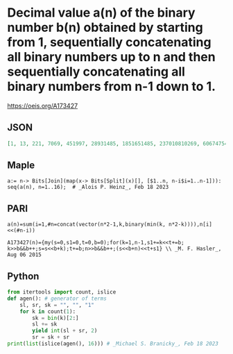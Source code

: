 # Decimal value a\(n\) of the binary number b\(n\) obtained by starting from 1, sequentially concatenating all binary numbers up to n and then sequentially concatenating all binary numbers from n\-1 down to 1\.
https://oeis.org/A173427
## JSON
```JSON
[1, 13, 221, 7069, 451997, 28931485, 1851651485, 237010810269, 60674754606493, 15532737233548701, 3976380732916495773, 1017953467644930815389, 260596087717395474544029, 66712598455657932715586973, 17078425204648505835166758301, 8744153704780027821877938484637]
```
## Maple
```Maple
a:= n-> Bits[Join](map(x-> Bits[Split](x)[], [$1..n, n-i$i=1..n-1])):
seq(a(n), n=1..16);  # _Alois P. Heinz_, Feb 18 2023
```
## PARI
```PARI
a(n)=sum(i=1,#n=concat(vector(n*2-1,k,binary(min(k, n*2-k)))),n[i]<<(#n-i))
```
```PARI
A173427(n)={my(s=0,s1=0,t=0,b=0);for(k=1,n-1,s1+=k<<t+=b; k>>b&&b++;s=s<<b+k);t+=b;n>>b&&b++;(s<<b+n)<<t+s1} \\ _M. F. Hasler_, Aug 06 2015
```
## Python
```Python
from itertools import count, islice
def agen(): # generator of terms
    sl, sr, sk = "", "", "1"
    for k in count(1):
        sk = bin(k)[2:]
        sl += sk
        yield int(sl + sr, 2)
        sr = sk + sr
print(list(islice(agen(), 16))) # _Michael S. Branicky_, Feb 18 2023
```
